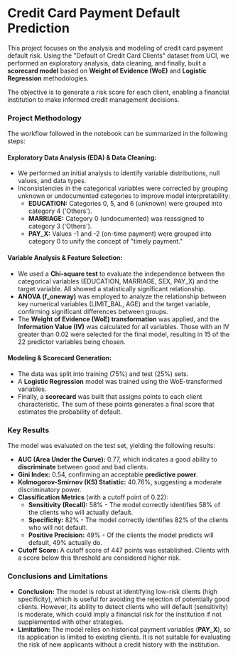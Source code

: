 # Credit Card Payment Default Prediction

This project focuses on the analysis and modeling of credit card payment default risk. Using the "Default of Credit Card Clients" dataset from UCI, we performed an exploratory analysis, data cleaning, and finally, built a **scorecard model** based on **Weight of Evidence (WoE)** and **Logistic Regression** methodologies.

The objective is to generate a risk score for each client, enabling a financial institution to make informed credit management decisions.

### Project Methodology

The workflow followed in the notebook can be summarized in the following steps:

#### Exploratory Data Analysis (EDA) & Data Cleaning:
* We performed an initial analysis to identify variable distributions, null values, and data types.
* Inconsistencies in the categorical variables were corrected by grouping unknown or undocumented categories to improve model interpretability:
    * **EDUCATION:** Categories 0, 5, and 6 (unknown) were grouped into category 4 ('Others').
    * **MARRIAGE:** Category 0 (undocumented) was reassigned to category 3 ('Others').
    * **PAY_X:** Values -1 and -2 (on-time payment) were grouped into category 0 to unify the concept of "timely payment."

#### Variable Analysis & Feature Selection:
* We used a **Chi-square test** to evaluate the independence between the categorical variables (EDUCATION, MARRIAGE, SEX, PAY_X) and the target variable. All showed a statistically significant relationship.
* **ANOVA (f_oneway)** was employed to analyze the relationship between key numerical variables (LIMIT_BAL, AGE) and the target variable, confirming significant differences between groups.
* The **Weight of Evidence (WoE) transformation** was applied, and the **Information Value (IV)** was calculated for all variables. Those with an IV greater than 0.02 were selected for the final model, resulting in 15 of the 22 predictor variables being chosen.

#### Modeling & Scorecard Generation:
* The data was split into training (75%) and test (25%) sets.
* A **Logistic Regression** model was trained using the WoE-transformed variables.
* Finally, a **scorecard** was built that assigns points to each client characteristic. The sum of these points generates a final score that estimates the probability of default.

### Key Results

The model was evaluated on the test set, yielding the following results:

* **AUC (Area Under the Curve):** 0.77, which indicates a good ability to **discriminate** between good and bad clients.
* **Gini Index:** 0.54, confirming an acceptable **predictive power**.
* **Kolmogorov-Smirnov (KS) Statistic:** 40.76%, suggesting a moderate discriminatory power. 
* **Classification Metrics** (with a cutoff point of 0.22):
    * **Sensitivity (Recall):** 58% - The model correctly identifies 58% of the clients who will actually default.
    * **Specificity:** 82% - The model correctly identifies 82% of the clients who will not default.
    * **Positive Precision:** 49% - Of the clients the model predicts will default, 49% actually do.
* **Cutoff Score:** A cutoff score of 447 points was established. Clients with a score below this threshold are considered higher risk.

### Conclusions and Limitations

* **Conclusion:** The model is robust at identifying low-risk clients (high specificity), which is useful for avoiding the rejection of potentially good clients. However, its ability to detect clients who will default (sensitivity) is moderate, which could imply a financial risk for the institution if not supplemented with other strategies.
* **Limitation:** The model relies on historical payment variables (**PAY_X**), so its application is limited to existing clients. It is not suitable for evaluating the risk of new applicants without a credit history with the institution.

